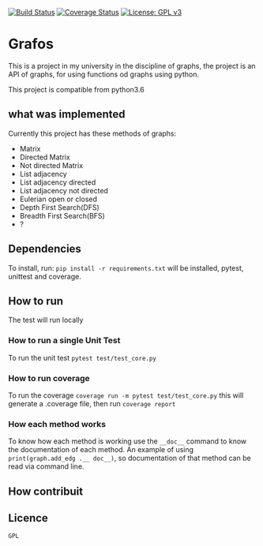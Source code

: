 [![Build Status](https://travis-ci.org/wagnerfns/Grafos.svg?branch=master)](https://travis-ci.org/wagnerfns/Grafos)
[![Coverage Status](https://coveralls.io/repos/github/wagnerfns/Grafos/badge.svg?branch=master)](https://coveralls.io/github/wagnerfns/Grafos?branch=master)
[![License: GPL v3](https://img.shields.io/badge/License-GPLv3-blue.svg)](https://www.gnu.org/licenses/gpl-3.0)


# Grafos

This is a project in my university in the discipline of graphs, the project is an API of graphs, for using functions od graphs using python.

This project is compatible from python3.6

## what was implemented

Currently this project has these methods of graphs:

- Matrix
- Directed Matrix
- Not directed Matrix
- List adjacency
- List adjacency directed
- List adjacency not directed
- Eulerian open or closed
- Depth First Search(DFS)
- Breadth First Search(BFS)
- ?

## Dependencies

To install, run: ```pip install -r requirements.txt``` will be installed, pytest, unittest and coverage.


## How to run

The test will run locally

### How to run a single Unit Test

To run the unit test ```pytest test/test_core.py```

### How to run coverage

To run the coverage ```coverage run -m pytest test/test_core.py``` this will generate a .coverage file, then run ```coverage report```

### How each method works

To know how each method is working use the ```__doc__``` command to know the documentation of each method. An example of using ```print(graph.add_edg .__ doc__)```, so documentation of that method can be read via command line.

## How contribuit

## Licence 
    GPL

